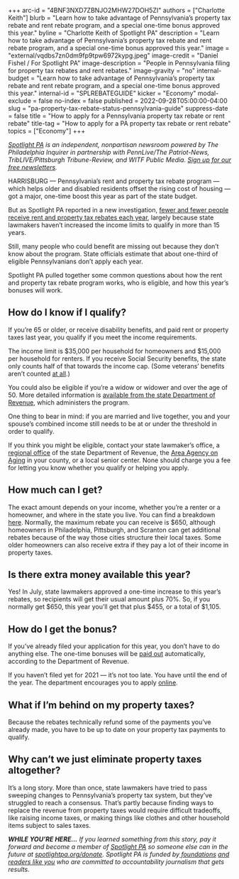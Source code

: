+++
arc-id = "4BNF3NXD7ZBNJO2MHW27DOH5ZI"
authors = ["Charlotte Keith"]
blurb = "Learn how to take advantage of Pennsylvania’s property tax rebate and rent rebate program, and a special one-time bonus approved this year."
byline = "Charlotte Keith of Spotlight PA"
description = "Learn how to take advantage of Pennsylvania’s property tax rebate and rent rebate program, and a special one-time bonus approved this year."
image = "external/vqdbs7zn0dm9fp9tpw6972kypg.jpeg"
image-credit = "Daniel Fishel / For Spotlight PA"
image-description = "People in Pennsylvania filing for property tax rebates and rent rebates."
image-gravity = "no"
internal-budget = "Learn how to take advantage of Pennsylvania’s property tax rebate and rent rebate program, and a special one-time bonus approved this year."
internal-id = "SPLREBATEGUIDE"
kicker = "Economy"
modal-exclude = false
no-index = false
published = 2022-09-28T05:00:00-04:00
slug = "pa-property-tax-rebate-status-pennsylvania-guide"
suppress-date = false
title = "How to apply for a Pennsylvania property tax rebate or rent rebate"
title-tag = "How to apply for a PA property tax rebate or rent rebate"
topics = ["Economy"]
+++

<a href="https://www.spotlightpa.org/"><i>Spotlight PA</i></a><i> is an independent, nonpartisan newsroom powered by The Philadelphia Inquirer in partnership with PennLive/The Patriot-News, TribLIVE/Pittsburgh Tribune-Review, and WITF Public Media. </i><a href="https://www.spotlightpa.org/newsletters"><i>Sign up for our free newsletters</i></a><i>.</i>

HARRISBURG — Pennsylvania’s rent and property tax rebate program — which helps older and disabled residents offset the rising cost of housing — got a major, one-time boost this year as part of the state budget.

But as Spotlight PA reported in a new investigation, <a href="https://www.spotlightpa.org/news/2022/09/pennsylvania-property-tax-rebate-decline/">fewer and fewer people receive rent and property tax rebates each year</a>, largely because state lawmakers haven’t increased the income limits to qualify in more than 15 years.

Still, many people who could benefit are missing out because they don’t know about the program. State officials estimate that about one-third of eligible Pennsylvanians don’t apply each year.

Spotlight PA pulled together some common questions about how the rent and property tax rebate program works, who is eligible, and how this year’s bonuses will work.

<script src="https://www.spotlightpa.org/embed.js" async></script><div data-spl-embed-version="1" data-spl-src="https://www.spotlightpa.org/embeds/newsletter/"></div>

## How do I know if I qualify?

If you’re 65 or older, or receive disability benefits, and paid rent or property taxes last year, you qualify if you meet the income requirements.

The income limit is $35,000 per household for homeowners and $15,000 per household for renters. If you receive Social Security benefits, the state only counts half of that towards the income cap. (Some veterans’ benefits aren’t counted <a href="https://revenue-pa.custhelp.com/app/answers/detail/a_id/2327">at all</a>.)

You could also be eligible if you’re a widow or widower and over the age of 50. More detailed information is <a href="https://revenue-pa.custhelp.com/app/answers/detail/a_id/181/related/1">available from the state Department of Revenue</a>, which administers the program.

One thing to bear in mind: if you are married and live together, you and your spouse’s combined income still needs to be at or under the threshold in order to qualify.

If you think you might be eligible, contact your state lawmaker’s office, a <a href="https://www.revenue.pa.gov/ContactUs/Pages/District-Offices.aspx">regional office</a> of the state Department of Revenue, the <a href="https://www.aging.pa.gov/local-resources/Pages/AAA.aspx">Area Agency on Aging</a> in your county, or a local senior center. None should charge you a fee for letting you know whether you qualify or helping you apply.

<script src="https://www.spotlightpa.org/embed.js" async></script><div data-spl-embed-version="1" data-spl-src="https://www.spotlightpa.org/embeds/tips/?tip_text=Have%20you%20received%20a%20property%20tax%20or%20rent%20rebate%20in%20recent%20years%3F%20We%20want%20to%20hear%20about%20your%20experience."></div>

## How much can I get?

The exact amount depends on your income, whether you’re a renter or a homeowner, and where in the state you live. You can find a breakdown <a href="https://www.revenue.pa.gov/IncentivesCreditsPrograms/PropertyTaxRentRebateProgram/Pages/default.aspx">here</a>. Normally, the maximum rebate you can receive is $650, although homeowners in Philadelphia, Pittsburgh, and Scranton can get additional rebates because of the way those cities structure their local taxes. Some older homeowners can also receive extra if they pay a lot of their income in property taxes.

## Is there extra money available this year?

Yes! In July, state lawmakers approved a one-time increase to this year’s rebates, so recipients will get their usual amount plus 70%. So, if you normally get $650, this year you’ll get that plus $455, or a total of $1,105.

<script src="https://www.spotlightpa.org/embed.js" async></script><div data-spl-embed-version="1" data-spl-src="https://www.spotlightpa.org/embeds/donate/"></div>

## How do I get the bonus?

If you’ve already filed your application for this year, you don’t have to do anything else. The one-time bonuses will be <a href="https://www.revenue.pa.gov/IncentivesCreditsPrograms/PropertyTaxRentRebateProgram/Pages/Bonus-Rebates.aspx">paid out</a> automatically, according to the Department of Revenue.

If you haven’t filed yet for 2021 — it’s not too late. You have until the end of the year. The department encourages you to apply <a href="https://mypath.pa.gov/_/">online</a>.

## What if I’m behind on my property taxes?

Because the rebates technically refund some of the payments you’ve already made, you have to be up to date on your property tax payments to qualify.

## Why can’t we just eliminate property taxes altogether?

It’s a long story. More than once, state lawmakers have tried to pass sweeping changes to Pennsylvania’s property tax system, but they’ve struggled to reach a consensus. That’s partly because finding ways to replace the revenue from property taxes would require difficult tradeoffs, like raising income taxes, or making things like clothes and other household items subject to sales taxes.

<i><b>WHILE YOU’RE HERE...</b></i><i> If you learned something from this story, pay it forward and become a member of </i><a href="https://www.spotlightpa.org/"><i>Spotlight PA</i></a><i> so someone else can in the future at </i><a href="http://spotlightpa.org/donate"><i>spotlightpa.org/donate</i></a><i>. Spotlight PA is funded by</i><a href="https://www.spotlightpa.org/support"><i> foundations</i></a><i> </i><a href="https://www.spotlightpa.org/support"><i>and readers like you</i></a><i> who are committed to accountability journalism that gets results.</i>
